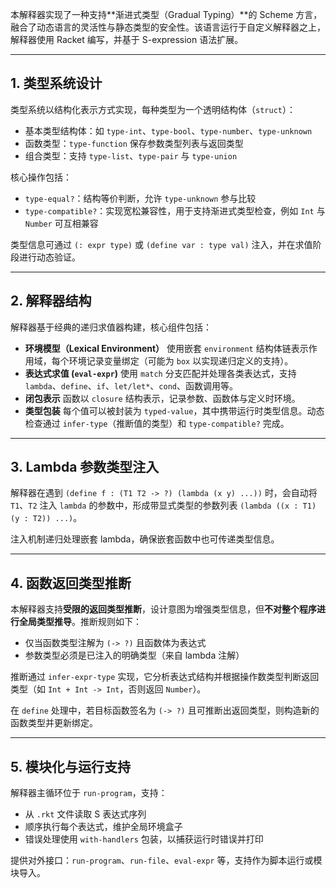 本解释器实现了一种支持**渐进式类型（Gradual Typing）**的 Scheme 方言，融合了动态语言的灵活性与静态类型的安全性。该语言运行于自定义解释器之上，解释器使用 Racket 编写，并基于 S-expression 语法扩展。

------

## 1. 类型系统设计

类型系统以结构化表示方式实现，每种类型为一个透明结构体（`struct`）：

- 基本类型结构体：如 `type-int`、`type-bool`、`type-number`、`type-unknown`
- 函数类型：`type-function` 保存参数类型列表与返回类型
- 组合类型：支持 `type-list`、`type-pair` 与 `type-union`

核心操作包括：

- `type-equal?`：结构等价判断，允许 `type-unknown` 参与比较
- `type-compatible?`：实现宽松兼容性，用于支持渐进式类型检查，例如 `Int` 与 `Number` 可互相兼容

类型信息可通过 `(: expr type)` 或 `(define var : type val)` 注入，并在求值阶段进行动态验证。

------

## 2. 解释器结构

解释器基于经典的递归求值器构建，核心组件包括：

- **环境模型（Lexical Environment）**
   使用嵌套 `environment` 结构体链表示作用域，每个环境记录变量绑定（可能为 `box` 以实现递归定义的支持）。
- **表达式求值 (`eval-expr`)**
   使用 `match` 分支匹配并处理各类表达式，支持 `lambda`、`define`、`if`、`let/let*`、`cond`、函数调用等。
- **闭包表示**
   函数以 `closure` 结构表示，记录参数、函数体与定义时环境。
- **类型包装**
   每个值可以被封装为 `typed-value`，其中携带运行时类型信息。动态检查通过 `infer-type`（推断值的类型）和 `type-compatible?` 完成。

------

## 3. Lambda 参数类型注入

解释器在遇到 `(define f : (T1 T2 -> ?) (lambda (x y) ...))` 时，会自动将 `T1`、`T2` 注入 `lambda` 的参数中，形成带显式类型的参数列表 `(lambda ((x : T1) (y : T2)) ...)`。

注入机制递归处理嵌套 lambda，确保嵌套函数中也可传递类型信息。

------

## 4. 函数返回类型推断

本解释器支持**受限的返回类型推断**，设计意图为增强类型信息，但**不对整个程序进行全局类型推导**。推断规则如下：

- 仅当函数类型注解为 `(-> ?)` 且函数体为表达式
- 参数类型必须是已注入的明确类型（来自 lambda 注解）

推断通过 `infer-expr-type` 实现，它分析表达式结构并根据操作数类型判断返回类型（如 `Int + Int -> Int`，否则返回 `Number`）。

在 `define` 处理中，若目标函数签名为 `(-> ?)` 且可推断出返回类型，则构造新的函数类型并更新绑定。

------

## 5. 模块化与运行支持

解释器主循环位于 `run-program`，支持：

- 从 `.rkt` 文件读取 S 表达式序列
- 顺序执行每个表达式，维护全局环境盒子
- 错误处理使用 `with-handlers` 包装，以捕获运行时错误并打印

提供对外接口：`run-program`、`run-file`、`eval-expr` 等，支持作为脚本运行或模块导入。
